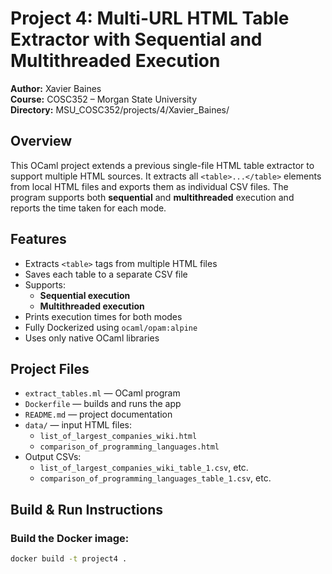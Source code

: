# Project 4: Multi-URL HTML Table Extractor with Sequential and Multithreaded Execution

**Author:** Xavier Baines  
**Course:** COSC352 – Morgan State University  
**Directory:** MSU_COSC352/projects/4/Xavier_Baines/

## Overview

This OCaml project extends a previous single-file HTML table extractor to support multiple HTML sources. It extracts all `<table>...</table>` elements from local HTML files and exports them as individual CSV files. The program supports both **sequential** and **multithreaded** execution and reports the time taken for each mode.

## Features

- Extracts `<table>` tags from multiple HTML files
- Saves each table to a separate CSV file
- Supports:
  - **Sequential execution**
  - **Multithreaded execution**
- Prints execution times for both modes
- Fully Dockerized using `ocaml/opam:alpine`
- Uses only native OCaml libraries

## Project Files

- `extract_tables.ml` — OCaml program
- `Dockerfile` — builds and runs the app
- `README.md` — project documentation
- `data/` — input HTML files:
  - `list_of_largest_companies_wiki.html`
  - `comparison_of_programming_languages.html`
- Output CSVs:
  - `list_of_largest_companies_wiki_table_1.csv`, etc.
  - `comparison_of_programming_languages_table_1.csv`, etc.

## Build & Run Instructions

### Build the Docker image:

```bash
docker build -t project4 .
